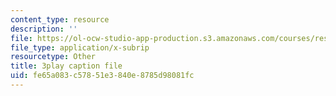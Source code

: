 ```yaml
---
content_type: resource
description: ''
file: https://ol-ocw-studio-app-production.s3.amazonaws.com/courses/res-6-006-video-demonstrations-in-lasers-and-optics-spring-2008/fe65a083c57851e3840e8785d98081fc_jFY3BVXYj_s.vtt
file_type: application/x-subrip
resourcetype: Other
title: 3play caption file
uid: fe65a083-c578-51e3-840e-8785d98081fc
---
```

